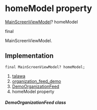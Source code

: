 
<div>

# homeModel property

</div>


[MainScreenViewModel](../../view_model_main_screen_view_model/MainScreenViewModel-class.md)?
homeModel


final




MainScreenViewModel.



## Implementation

``` language-dart
final MainScreenViewModel? homeModel;
```







1.  [talawa](../../index.md)
2.  [organization_feed_demo](../../views_demo_screens_organization_feed_demo/)
3.  [DemoOrganizationFeed](../../views_demo_screens_organization_feed_demo/DemoOrganizationFeed-class.md)
4.  homeModel property

##### DemoOrganizationFeed class







